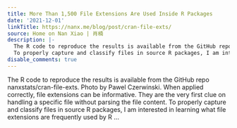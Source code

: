 ```yaml
---
title: More Than 1,500 File Extensions Are Used Inside R Packages
date: '2021-12-01'
linkTitle: https://nanx.me/blog/post/cran-file-exts/
source: Home on Nan Xiao | 肖楠
description: |-
  The R code to reproduce the results is available from the GitHub repo nanxstats/cran-file-exts. Photo by Pawel Czerwinski. When applied correctly, file extensions can be informative. They are the very first clue on handling a specific file without parsing the file content.
  To properly capture and classify files in source R packages, I am interested in learning what file extensions are frequently used by R ...
disable_comments: true
---
```

The R code to reproduce the results is available from the GitHub repo nanxstats/cran-file-exts. Photo by Pawel Czerwinski. When applied correctly, file extensions can be informative. They are the very first clue on handling a specific file without parsing the file content.
To properly capture and classify files in source R packages, I am interested in learning what file extensions are frequently used by R ...